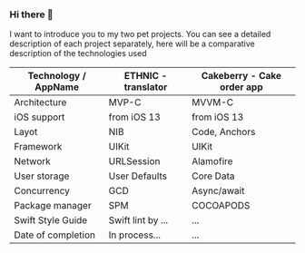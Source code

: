### Hi there 👋

I want to introduce you to my two pet projects. You can see a detailed description of each project separately, here will be a comparative description of the technologies used

| Technology / AppName        | ETHNIC - translator        | Cakeberry - Cake order app     | 
| ---                         | ------------- | ------------- |
|  Architecture               | MVP-C         | MVVM-C        |
|  iOS support                | from iOS 13   | from iOS 13   |
|  Layot                      | NIB           | Code, Anchors |
|  Framework                  | UIKit         | UIKit         |
|  Network                    | URLSession    | Alamofire     |
|  User storage               | User Defaults | Core Data     |
|  Concurrency                | GCD           | Async/await   |
|  Package manager            | SPM           | COCOAPODS     |
|  Swift Style Guide          | Swift lint by ... | ...           |
|  Date of completion         | In process... | ...           |






<!--
**ZheDre1N/ZheDre1N** is a ✨ _special_ ✨ repository because its `README.md` (this file) appears on your GitHub profile.

Here are some ideas to get you started:

- 🔭 I’m currently working on ...
- 🌱 I’m currently learning ...
- 👯 I’m looking to collaborate on ...
- 🤔 I’m looking for help with ...
- 💬 Ask me about ...
- 📫 How to reach me: ...
- 😄 Pronouns: ...
- ⚡ Fun fact: ...
-->
